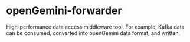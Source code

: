 # openGemini-forwarder
High-performance data access middleware tool. For example, Kafka data can be consumed, converted into openGemini data format, and written.
